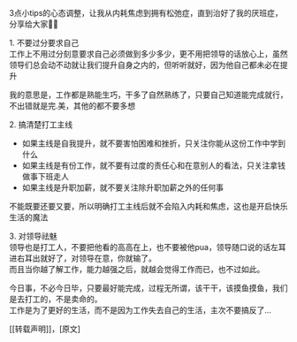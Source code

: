 3点小tips的心态调整，让我从内耗焦虑到拥有松弛症，直到治好了我的厌班症，分享给大家🙋‍♀️  

1️. 不要过分要求自己  
工作上不用过分刻意要求自己必须做到多少多少，更不用把领导的话放心上，虽然领导们总会动不动就让我们提升自身之内的，但听听就好，因为他自己都未必在提升  
  
我的意思是，工作都是熟能生巧，干多了自然熟练了，只要自己知道能完成就行，不出错就是完.美，其他的都不要多想  
  
2️. 搞清楚打工主线  
- 如果主线是自我提升，就不要害怕困难和挫折，只关注你能从这份工作中学到什么  
- 如果主线是有份工作，就不要有过度的责任心和在意别人的看法，只关注拿钱做事下班走人  
- 如果主线是升职加薪，就不要关注除升职加薪之外的任何事  
  
不能既要还要又要，所以明确打工主线后就不会陷入内耗和焦虑，这也是开启快乐生活的魔法  
 
3️. 对领导祛魅  
领导也是打工人，不要把他看的高高在上，也不要被他pua，领导随口说的话左耳进右耳出就好了，对领导在意，你就输了。  
而且当你越了解工作，能力越强之后，就越会觉得工作而已，也不过如此。

今日事，不必今日毕，只要最好能完成，过程无所谓，该干干，该摸鱼摸鱼，我们是去打工的，不是卖命的。  
工作是为了更好的生活，而不是因为工作失去自己的生活，主次不要搞反了…

[[转载声明]]，[原文]